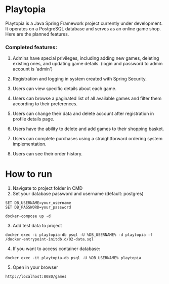 
# Playtopia

Playtopia is a Java Spring Framework project currently under development. It operates on a PostgreSQL database and serves as an online game shop. Here are the planned features.

### Completed features:


1. Admins have special privileges, including adding new games, deleting existing ones, and updating game details. (login and password to admin account is 'admin')

2. Registration and logging in system created with Spring Security.

3. Users can view specific details about each game.

4. Users can browse a paginated list of all available games and filter them according to their preferences.

5. Users can change their data and delete account after registration in profile details page.

6. Users have the ability to delete and add games to their shopping basket.

7. Users can complete purchases using a straightforward ordering system implementation.

8. Users can see their order history.


# How to run 

1. Navigate to project folder in CMD
2. Set your database password and username (default: postgres)
```
SET DB_USERNAME=your_username
SET DB_PASSWORD=your_password

docker-compose up -d
```
3. Add test data to project
```
docker exec -i playtopia-db psql -U %DB_USERNAME% -d playtopia -f /docker-entrypoint-initdb.d/02-data.sql

```
4. If you want to access container database:
```
docker exec -it playtopia-db psql -U %DB_USERNAME% playtopia

```
5. Open in your browser
```
http://localhost:8080/games
```
